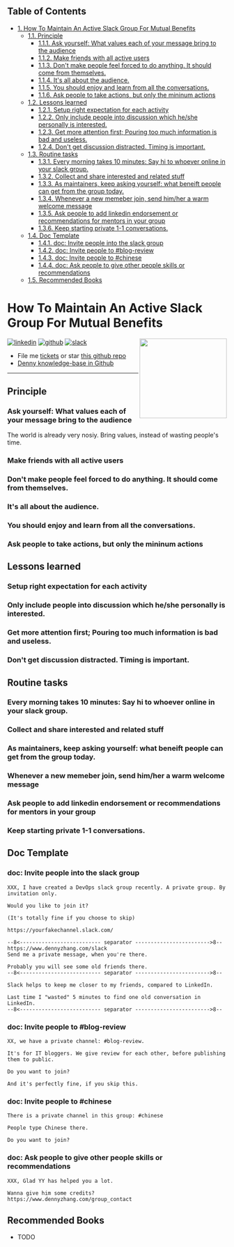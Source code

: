 <div id="table-of-contents">
<h2>Table of Contents</h2>
<div id="text-table-of-contents">
<ul>
<li><a href="#sec-1">1. How To Maintain An Active Slack Group For Mutual Benefits</a>
<ul>
<li><a href="#sec-1-1">1.1. Principle</a>
<ul>
<li><a href="#sec-1-1-1">1.1.1. Ask yourself: What values each of your message bring to the audience</a></li>
<li><a href="#sec-1-1-2">1.1.2. Make friends with all active users</a></li>
<li><a href="#sec-1-1-3">1.1.3. Don't make people feel forced to do anything. It should come from themselves.</a></li>
<li><a href="#sec-1-1-4">1.1.4. It's all about the audience.</a></li>
<li><a href="#sec-1-1-5">1.1.5. You should enjoy and learn from all the conversations.</a></li>
<li><a href="#sec-1-1-6">1.1.6. Ask people to take actions, but only the mininum actions</a></li>
</ul>
</li>
<li><a href="#sec-1-2">1.2. Lessons learned</a>
<ul>
<li><a href="#sec-1-2-1">1.2.1. Setup right expectation for each activity</a></li>
<li><a href="#sec-1-2-2">1.2.2. Only include people into discussion which he/she personally is interested.</a></li>
<li><a href="#sec-1-2-3">1.2.3. Get more attention first; Pouring too much information is bad and useless.</a></li>
<li><a href="#sec-1-2-4">1.2.4. Don't get discussion distracted. Timing is important.</a></li>
</ul>
</li>
<li><a href="#sec-1-3">1.3. Routine tasks</a>
<ul>
<li><a href="#sec-1-3-1">1.3.1. Every morning takes 10 minutes: Say hi to whoever online in your slack group.</a></li>
<li><a href="#sec-1-3-2">1.3.2. Collect and share interested and related stuff</a></li>
<li><a href="#sec-1-3-3">1.3.3. As maintainers, keep asking yourself: what beneift people can get from the group today.</a></li>
<li><a href="#sec-1-3-4">1.3.4. Whenever a new memeber join, send him/her a warm welcome message</a></li>
<li><a href="#sec-1-3-5">1.3.5. Ask people to add linkedin endorsement or recommendations for mentors in your group</a></li>
<li><a href="#sec-1-3-6">1.3.6. Keep starting private 1-1 conversations.</a></li>
</ul>
</li>
<li><a href="#sec-1-4">1.4. Doc Template</a>
<ul>
<li><a href="#sec-1-4-1">1.4.1. doc: Invite people into the slack group</a></li>
<li><a href="#sec-1-4-2">1.4.2. doc: Invite people to #blog-review</a></li>
<li><a href="#sec-1-4-3">1.4.3. doc: Invite people to #chinese</a></li>
<li><a href="#sec-1-4-4">1.4.4. doc: Ask people to give other people skills or recommendations</a></li>
</ul>
</li>
<li><a href="#sec-1-5">1.5. Recommended Books</a></li>
</ul>
</li>
</ul>
</div>
</div>


# How To Maintain An Active Slack Group For Mutual Benefits<a id="sec-1" name="sec-1"></a>

<a href="https://www.linkedin.com/in/dennyzhang001"><img src="https://www.dennyzhang.com/wp-content/uploads/sns/linkedin.png" alt="linkedin" /></a>
<a href="https://github.com/DennyZhang"><img src="https://www.dennyzhang.com/wp-content/uploads/sns/github.png" alt="github" /></a>
<a href="https://www.dennyzhang.com/slack"><img src="https://www.dennyzhang.com/wp-content/uploads/sns/slack.png" alt="slack" /></a>
<a href="https://github.com/DennyZhang?tab=followers"><img align="right" width="200" height="183" src="https://www.dennyzhang.com/wp-content/uploads/denny/watermark/github.png" /></a>

-   File me [tickets](<https://github.com/DennyZhang/maintain-slack-group/issues>) or star [this github repo](<https://github.com/DennyZhang/maintain-slack-group>)
-   [Denny knowledge-base in Github](https://github.com/search?utf8=✓&q=topic%3Aknowledge-base+user%3ADennyZhang&type=Repositories)

---

## Principle<a id="sec-1-1" name="sec-1-1"></a>

### Ask yourself: What values each of your message bring to the audience<a id="sec-1-1-1" name="sec-1-1-1"></a>

The world is already very nosiy. Bring values, instead of wasting people's time.  

### Make friends with all active users<a id="sec-1-1-2" name="sec-1-1-2"></a>

### Don't make people feel forced to do anything. It should come from themselves.<a id="sec-1-1-3" name="sec-1-1-3"></a>

### It's all about the audience.<a id="sec-1-1-4" name="sec-1-1-4"></a>

### You should enjoy and learn from all the conversations.<a id="sec-1-1-5" name="sec-1-1-5"></a>

### Ask people to take actions, but only the mininum actions<a id="sec-1-1-6" name="sec-1-1-6"></a>

## Lessons learned<a id="sec-1-2" name="sec-1-2"></a>

### Setup right expectation for each activity<a id="sec-1-2-1" name="sec-1-2-1"></a>

### Only include people into discussion which he/she personally is interested.<a id="sec-1-2-2" name="sec-1-2-2"></a>

### Get more attention first; Pouring too much information is bad and useless.<a id="sec-1-2-3" name="sec-1-2-3"></a>

### Don't get discussion distracted. Timing is important.<a id="sec-1-2-4" name="sec-1-2-4"></a>

## Routine tasks<a id="sec-1-3" name="sec-1-3"></a>

### Every morning takes 10 minutes: Say hi to whoever online in your slack group.<a id="sec-1-3-1" name="sec-1-3-1"></a>

### Collect and share interested and related stuff<a id="sec-1-3-2" name="sec-1-3-2"></a>

### As maintainers, keep asking yourself: what beneift people can get from the group today.<a id="sec-1-3-3" name="sec-1-3-3"></a>

### Whenever a new memeber join, send him/her a warm welcome message<a id="sec-1-3-4" name="sec-1-3-4"></a>

### Ask people to add linkedin endorsement or recommendations for mentors in your group<a id="sec-1-3-5" name="sec-1-3-5"></a>

### Keep starting private 1-1 conversations.<a id="sec-1-3-6" name="sec-1-3-6"></a>

## Doc Template<a id="sec-1-4" name="sec-1-4"></a>

### doc: Invite people into the slack group<a id="sec-1-4-1" name="sec-1-4-1"></a>

    XXX, I have created a DevOps slack group recently. A private group. By invitation only.
    
    Would you like to join it?
    
    (It's totally fine if you choose to skip)
    
    https://yourfakechannel.slack.com/
    
    --8<-------------------------- separator ------------------------>8--
    https://www.dennyzhang.com/slack
    Send me a private message, when you're there.
    
    Probably you will see some old friends there.
    --8<-------------------------- separator ------------------------>8--
    
    Slack helps to keep me closer to my friends, compared to LinkedIn.
    
    Last time I "wasted" 5 minutes to find one old conversation in LinkedIn.
    --8<-------------------------- separator ------------------------>8--

### doc: Invite people to #blog-review<a id="sec-1-4-2" name="sec-1-4-2"></a>

    XX, we have a private channel: #blog-review.
    
    It's for IT bloggers. We give review for each other, before publishing them to public.
    
    Do you want to join?
    
    And it's perfectly fine, if you skip this.

### doc: Invite people to #chinese<a id="sec-1-4-3" name="sec-1-4-3"></a>

    There is a private channel in this group: #chinese
    
    People type Chinese there.
    
    Do you want to join?

### doc: Ask people to give other people skills or recommendations<a id="sec-1-4-4" name="sec-1-4-4"></a>

    XXX, Glad YY has helped you a lot.
    
    Wanna give him some credits?
    https://www.dennyzhang.com/group_contact

## Recommended Books<a id="sec-1-5" name="sec-1-5"></a>

-   TODO